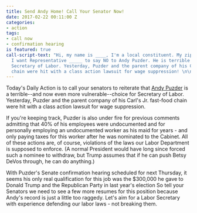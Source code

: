 ```yaml
---
title: Send Andy Home! Call Your Senator Now!
date: 2017-02-22 00:11:00 Z
categories:
- action
tags:
- call now
- confirmation hearing
is featured: true
call-script-text: "Hi, my name is ____, I'm a local constituent. My zip code is ___.
  I want Representative _____ to say NO to Andy Puzder. He is terrible choice for
  Secretary of Labor. Yesterday, Puzder and the parent company of his Carl's Jr. fast-food
  chain were hit with a class action lawsuit for wage suppression! \n\n..."
---
```


Today's Daily Action is to call your senators to reiterate that [Andy Puzder](https://en.wikipedia.org/wiki/Andrew_Puzder) is a terrible--and now even more vulnerable--choice for Secretary of Labor. Yesterday, Puzder and the parent company of his Carl's Jr. fast-food chain were hit with a class action lawsuit for wage suppression.

If you're keeping track, Puzder is also under fire for previous comments admitting that 40% of his employees were undocumented and for personally employing an undocumented worker as his maid for years - and only paying taxes for this worker after he was nominated to the Cabinet. All of these actions are, of course, violations of the laws our Labor Department is supposed to enforce. (A normal President would have long since forced such a nominee to withdraw, but Trump assumes that if he can push Betsy DeVos through, he can do anything.)

With Puzder's Senate confirmation hearing scheduled for next Thursday, it seems his only real qualification for this job was the $300,000 he gave to Donald Trump and the Republican Party in last year's election So tell your Senators we need to see a few more resumes for this position because Andy's record is just a little too raggedy. Let's aim for a Labor Secretary with experience defending our labor laws - not breaking them.
